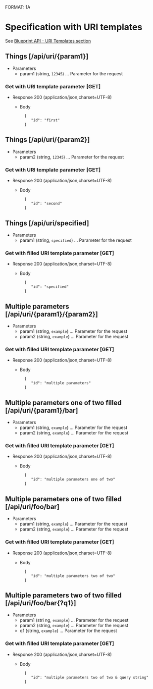 FORMAT: 1A

# Specification with URI templates
See [Blueprint API - URI Templates section](https://github.com/apiaryio/api-blueprint/blob/master/API%20Blueprint%20Specification.md#uri-templates)

## Things [/api/uri/{param1}]

+ Parameters
    + param1 (string, `12345`) ... Parameter for the request

### Get with URI template parameter [GET]

+ Response 200 (application/json;charset=UTF-8)

    + Body

            {
               "id": "first"
            }

## Things [/api/uri/{param2}]

+ Parameters
    + param2 (string, `12345`) ... Parameter for the request

### Get with URI template parameter [GET]

+ Response 200 (application/json;charset=UTF-8)

    + Body

            {
               "id": "second"
            }

## Things [/api/uri/specified]

+ Parameters
    + param1 (string, `specified`) ... Parameter for the request

### Get with filled URI template parameter [GET]

+ Response 200 (application/json;charset=UTF-8)

    + Body

            {
               "id": "specified"
            }

## Multiple parameters [/api/uri/{param1}/{param2}]

+ Parameters
    + param1 (string, `example`) ... Parameter for the request
    + param2 (string, `example`) ... Parameter for the request

### Get with filled URI template parameter [GET]

+ Response 200 (application/json;charset=UTF-8)

    + Body

            {
               "id": "multiple parameters"
            }

## Multiple parameters one of two filled [/api/uri/{param1}/bar]

+ Parameters
    + param1 (string, `example`) ... Parameter for the request
    + param2 (string, `example`) ... Parameter for the request

### Get with filled URI template parameter [GET]

+ Response 200 (application/json;charset=UTF-8)

    + Body

            {
               "id": "multiple parameters one of two"
            }

## Multiple parameters one of two filled [/api/uri/foo/bar]

+ Parameters
    + param1 (string, `example`) ... Parameter for the request
    + param2 (string, `example`) ... Parameter for the request

### Get with filled URI template parameter [GET]

+ Response 200 (application/json;charset=UTF-8)

    + Body

            {
               "id": "multiple parameters two of two"
            }

## Multiple parameters two of two filled [/api/uri/foo/bar{?q1}]

+ Parameters
    + param1 (stri ng, `example`) ... Parameter for the request
    + param2 (string, `example`) ... Parameter for the request
    + q1 (string, `example`) ... Parameter for the request

### Get with filled URI template parameter [GET]

+ Response 200 (application/json;charset=UTF-8)

    + Body

            {
               "id": "multiple parameters two of two & query string"
            }

